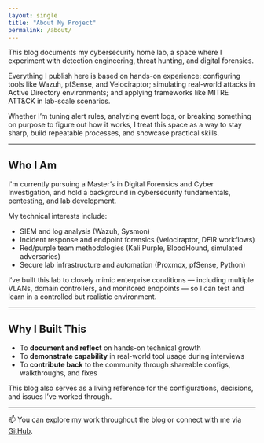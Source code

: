 ```yaml
---
layout: single
title: "About My Project"
permalink: /about/
---
```



This blog documents my cybersecurity home lab, a space where I experiment with detection engineering, threat hunting, and digital forensics. 

Everything I publish here is based on hands-on experience: configuring tools like Wazuh, pfSense, and Velociraptor; simulating real-world attacks in Active Directory environments; and applying frameworks like MITRE ATT&CK in lab-scale scenarios.

Whether I’m tuning alert rules, analyzing event logs, or breaking something on purpose to figure out how it works, I treat this space as a way to stay sharp, build repeatable processes, and showcase practical skills.

---

## Who I Am

I'm currently pursuing a Master’s in Digital Forensics and Cyber Investigation, and hold a background in cybersecurity fundamentals, pentesting, and lab development.

My technical interests include:

- SIEM and log analysis (Wazuh, Sysmon)
- Incident response and endpoint forensics (Velociraptor, DFIR workflows)
- Red/purple team methodologies (Kali Purple, BloodHound, simulated adversaries)
- Secure lab infrastructure and automation (Proxmox, pfSense, Python)

I’ve built this lab to closely mimic enterprise conditions — including multiple VLANs, domain controllers, and monitored endpoints — so I can test and learn in a controlled but realistic environment.

---

## Why I Built This

- To **document and reflect** on hands-on technical growth  
- To **demonstrate capability** in real-world tool usage during interviews  
- To **contribute back** to the community through shareable configs, walkthroughs, and fixes

This blog also serves as a living reference for the configurations, decisions, and issues I’ve worked through.

---

📫 You can explore my work throughout the blog or connect with me via [GitHub](https://github.com/sahara7191).

